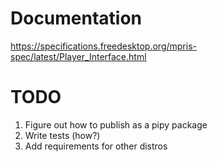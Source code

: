 # Documentation
https://specifications.freedesktop.org/mpris-spec/latest/Player_Interface.html

# TODO
1. Figure out how to publish as a pipy package
3. Write tests (how?)
4. Add requirements for other distros